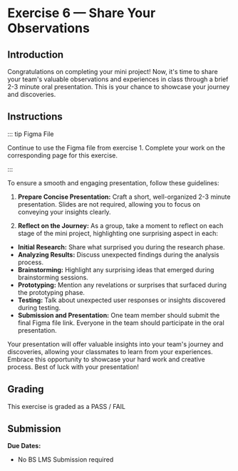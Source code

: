 # Exercise 6 — Share Your Observations

## Introduction

Congratulations on completing your mini project! Now, it's time to share your team's valuable observations and experiences in class through a brief 2-3 minute oral presentation. This is your chance to showcase your journey and discoveries.

## Instructions

::: tip Figma File

Continue to use the Figma file from exercise 1.
Complete your work on the corresponding page for this exercise.

:::

To ensure a smooth and engaging presentation, follow these guidelines:

1. **Prepare Concise Presentation:** Craft a short, well-organized 2-3 minute presentation. Slides are not required, allowing you to focus on conveying your insights clearly.

2. **Reflect on the Journey:** As a group, take a moment to reflect on each stage of the mini project, highlighting one surprising aspect in each:

- **Initial Research:** Share what surprised you during the research phase.
- **Analyzing Results:** Discuss unexpected findings during the analysis process.
- **Brainstorming:** Highlight any surprising ideas that emerged during brainstorming sessions.
- **Prototyping:** Mention any revelations or surprises that surfaced during the prototyping phase.
- **Testing:** Talk about unexpected user responses or insights discovered during testing.
- **Submission and Presentation:** One team member should submit the final Figma file link. Everyone in the team should participate in the oral presentation.

Your presentation will offer valuable insights into your team's journey and discoveries, allowing your classmates to learn from your experiences. Embrace this opportunity to showcase your hard work and creative process. Best of luck with your presentation!

## Grading

This exercise is graded as a PASS / FAIL

## Submission

**Due Dates:**

<Badge text="Both Sections: Thursday September 28th @11:59pm" />

- No BS LMS Submission required
